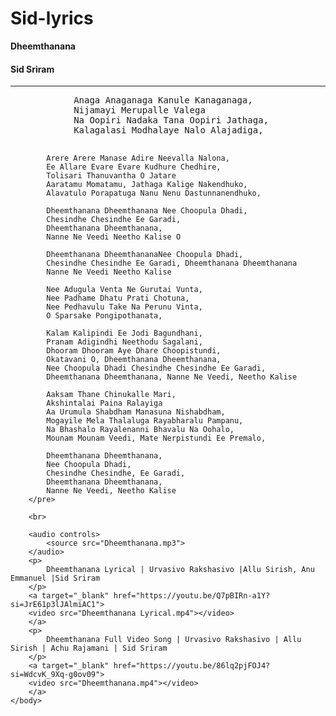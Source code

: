 # Sid-lyrics
<!DOCTYPE html>
<html>
    <head>
        <title>Sid lyrics</title>
        <link rel="icon" type="image/jpg" href="SL Logo.jpg">
    </head>
    <body
        <h1><b>Dheemthanana</b></h1>
        <h4>Sid Sriram</h4>
        <hr>
        <pre>
            Anaga Anaganaga Kanule Kanaganaga,
            Nijamayi Merupalle Valega 
            Na Oopiri Nadaka Tana Oopiri Jathaga, 
            Kalagalasi Modhalaye Nalo Alajadiga, 
            
            Arere Arere Manase Adire Neevalla Nalona, 
            Ee Allare Evare Evare Kudhure Chedhire, 
            Tolisari Thanuvantha O Jatare 
            Aaratamu Momatamu, Jathaga Kalige Nakendhuko, 
            Alavatulo Porapatuga Nanu Nenu Dastunnanendhuko, 
            
            Dheemthanana Dheemthanana Nee Choopula Dhadi, 
            Chesindhe Chesindhe Ee Garadi, 
            Dheemthanana Dheemthanana, 
            Nanne Ne Veedi Neetho Kalise O 

            Dheemthanana DheemthananaNee Choopula Dhadi, 
            Chesindhe Chesindhe Ee Garadi, Dheemthanana Dheemthanana 
            Nanne Ne Veedi Neetho Kalise

            Nee Adugula Venta Ne Gurutai Vunta, 
            Nee Padhame Dhatu Prati Chotuna, 
            Nee Pedhavulu Take Na Perunu Vinta, 
            O Sparsake Pongipothanata, 
            
            Kalam Kalipindi Ee Jodi Bagundhani, 
            Pranam Adigindhi Neethodu Sagalani, 
            Dhooram Dhooram Aye Dhare Choopistundi, 
            Okatavani O, Dheemthanana Dheemthanana, 
            Nee Choopula Dhadi Chesindhe Chesindhe Ee Garadi, 
            Dheemthanana Dheemthanana, Nanne Ne Veedi, Neetho Kalise

            Aaksam Thane Chinukalle Mari, 
            Akshintalai Paina Ralayiga 
            Aa Urumula Shabdham Manasuna Nishabdham, 
            Mogayile Mela Thalaluga Rayabharalu Pampanu, 
            Na Bhashalo Rayalenanni Bhavalu Na Oohalo, 
            Mounam Mounam Veedi, Mate Nerpistundi Ee Premalo, 
            
            Dheemthanana Dheemthanana, 
            Nee Choopula Dhadi, 
            Chesindhe Chesindhe, Ee Garadi, 
            Dheemthanana Dheemthanana, 
            Nanne Ne Veedi, Neetho Kalise
        </pre>

        <br>

        <audio controls>
            <source src="Dheemthanana.mp3">
        </audio>
        <p>
            Dheemthanana Lyrical | Urvasivo Rakshasivo |Allu Sirish, Anu Emmanuel |Sid Sriram
        </p>
        <a target="_blank" href="https://youtu.be/Q7pBIRn-a1Y?si=JrE61p3lJAlmiAC1">
        <video src="Dheemthanana Lyrical.mp4"></video>
        </a>
        <p>
            Dheemthanana Full Video Song | Urvasivo Rakshasivo | Allu Sirish | Achu Rajamani | Sid Sriram
        </p>
        <a target="_blank" href="https://youtu.be/86lq2pjFOJ4?si=WdcvK_9Xq-g0ov09">
        <video src="Dheemthanana.mp4"></video>
        </a>
    </body>
</html>
